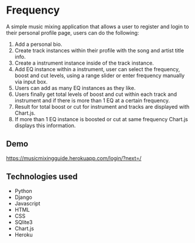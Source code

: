 
# Frequency

A simple music mixing application that allows a user to register and login to their personal profile page, users can do the following:
1. Add a personal bio.
2. Create track instances within their profile with the song and artist title info. 
3. Create a instrument instance inside of the track instance.
4. Add EQ instance within a instrument, user can select the frequency, boost and cut levels, using a range slider or enter frequency manually via input box.
5. Users can add as many EQ instances as they like. 
6. Users finally get total levels of boost and cut within each track and instrument and if there is more than 1 EQ at a certain frequency. 
7. Result for total boost or cut for instrument and tracks are displayed with Chart.js.
8. If more than 1 EQ instance is boosted or cut at same frequency Chart.js displays this information.

## Demo
https://musicmixingguide.herokuapp.com/login/?next=/

  
## Technologies used

* Python
* Django
* Javascript
* HTML
* CSS
* SQlite3
* Chart.js
* Heroku
